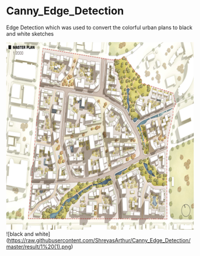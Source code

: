 # Canny_Edge_Detection

Edge Detection which was used to convert the colorful urban plans to black and white sketches

![color_picture](https://raw.githubusercontent.com/ShreyasArthur/Canny_Edge_Detection/master/faces_imgs/1%20(1).png) ![black and white] (https://raw.githubusercontent.com/ShreyasArthur/Canny_Edge_Detection/master/result/1%20(1).png)
